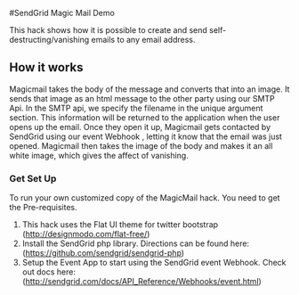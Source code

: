 #SendGrid Magic Mail Demo

This hack shows how it is possible to create and send self-destructing/vanishing emails to any email address. 

## How it works

Magicmail takes the body of the message and converts that into an image. It sends that image as an html message to the other party using our SMTP Api. In the SMTP api, we specify the filename in the unique argument section. This information will be returned to the application when the user opens up the email. Once they open it up, Magicmail gets contacted by SendGrid using our event Webhook , letting it know that the email was just opened. Magicmail then takes the image of the body and makes it an all white image, which gives the affect of vanishing.


###  Get Set Up

To run your own customized copy of the MagicMail hack. You need to get the Pre-requisites. 
  1. This hack uses the Flat UI theme for twitter bootstrap (http://designmodo.com/flat-free/)
  2. Install the SendGrid php library. Directions can be found here: (https://github.com/sendgrid/sendgrid-php)
  3. Setup the Event App to start using the SendGrid event Webhook. Check out docs here: (http://sendgrid.com/docs/API_Reference/Webhooks/event.html)
